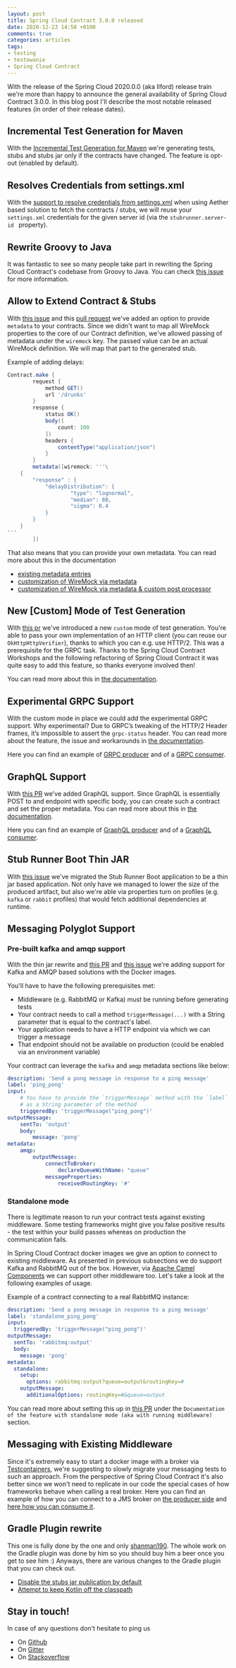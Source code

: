 ```yaml
---
layout: post
title: Spring Cloud Contract 3.0.0 released
date: 2020-12-23 14:58 +0100
comments: true
categories: articles
tags:
- testing
- testowanie
- Spring Cloud Contract
---
```


With the release of the Spring Cloud 2020.0.0 (aka Ilford) release train we're more than happy to announce the general availability of Spring Cloud Contract 3.0.0. In this blog post I'll describe the most notable released features (in order of their release dates).

<!--more-->

## Incremental Test Generation for Maven

With the [Incremental Test Generation for Maven](https://github.com/spring-cloud/spring-cloud-contract/pull/1361) we're generating tests, stubs and stubs jar only if the contracts have changed. The feature is opt-out (enabled by default).

## Resolves Credentials from settings.xml

With the [
support to resolve credentials from settings.xml](https://github.com/spring-cloud/spring-cloud-contract/pull/1362) when using Aether based solution to fetch the contracts / stubs, we will reuse your `settings.xml` credentials for the given server id (via the `stubrunner.server-id ` property).

## Rewrite Groovy to Java

It was fantastic to see so many people take part in rewriting the Spring Cloud Contract's codebase from Groovy to Java. You can check [this issue](https://github.com/spring-cloud/spring-cloud-contract/issues/1470) for more information.

## Allow to Extend Contract & Stubs

With [this issue](https://github.com/spring-cloud/spring-cloud-contract/issues/1465) and this [pull request](https://github.com/spring-cloud/spring-cloud-contract/pull/1466) we've added an option to provide `metadata` to your contracts. Since we didn't want to map all WireMock properties to the core of our Contract definition, we've allowed passing of metadata under the `wiremock` key. The passed value can be an actual WireMock definition. We will map that part to the generated stub.

Example of adding delays:

```groovy
Contract.make {
		request {
			method GET()
			url '/drunks'
		}
		response {
			status OK()
			body([
				count: 100
			])
			headers {
				contentType("application/json")
			}
		}
		metadata([wiremock: '''\
	{
		"response" : {
			"delayDistribution": {
                    "type": "lognormal",
                    "median": 80,
                    "sigma": 0.4
            }
		}
	}
'''
		])
```

That also means that you can provide your own metadata. You can read more about this in the documentation

* [existing metadata entries](https://docs.spring.io/spring-cloud-contract/docs/3.0.0/reference/html/project-features.html#contract-dsl-metadata)
* [customization of WireMock via metadata](https://docs.spring.io/spring-cloud-contract/docs/3.0.0/reference/htmlsingle/#customization-wiremock-from-metadata)
* [customization of WireMock via metadata & custom post processor](https://docs.spring.io/spring-cloud-contract/docs/3.0.0/reference/htmlsingle/#customization-wiremock-from-metadata-custom-processor)

## New [Custom] Mode of Test Generation

With [this pr](https://github.com/spring-cloud/spring-cloud-contract/pull/1511) we've introduced a new `custom` mode of test generation. You're able to pass your own implementation of an HTTP client (you can reuse our `OkHttpHttpVerifier`), thanks to which you can e.g. use HTTP/2. This was a prerequisite for the GRPC task. Thanks to the Spring Cloud Contract Workshops and the following refactoring of Spring Cloud Contract it was quite easy to add this feature, so thanks everyone involved then!

You can read more about this in [the documentation](https://docs.spring.io/spring-cloud-contract/docs/3.0.0/reference/html/project-features.html#features-custom-mode).

## Experimental GRPC Support

With the custom mode in place we could add the experimental GRPC support. Why experimental? Due to GRPC’s tweaking of the HTTP/2 Header frames, it’s impossible to assert the `grpc-status` header. You can read more about the feature, the issue and workarounds in [the documentation](https://docs.spring.io/spring-cloud-contract/docs/3.0.0/reference/html/project-features.html#features-grpc).

Here you can find an example of [GRPC producer](https://github.com/spring-cloud-samples/spring-cloud-contract-samples/tree/master/producer_grpc) and of a [GRPC consumer](https://github.com/spring-cloud-samples/spring-cloud-contract-samples/tree/master/consumer_grpc).

## GraphQL Support

With [this PR](https://github.com/spring-cloud/spring-cloud-contract/pull/1506) we've added GraphQL support. Since GraphQL is essentially POST to and endpoint with specific body, you can create such a contract and set the proper metadata. You can read more about this in [the documentation](https://docs.spring.io/spring-cloud-contract/docs/3.0.0/reference/html/project-features.html#features-graphql). 

Here you can find an example of [GraphQL producer](https://github.com/spring-cloud-samples/spring-cloud-contract-samples/tree/master/producer_graphql) and of a [GraphQL consumer](https://github.com/spring-cloud-samples/spring-cloud-contract-samples/blob/master/consumer/src/test/java/com/example/BeerControllerGraphQLTest.java).

## Stub Runner Boot Thin JAR

With [this issue](https://github.com/spring-cloud/spring-cloud-contract/issues/1385) we've migrated the Stub Runner Boot application to be a thin jar based application. Not only have we managed to lower the size of the produced artifact, but also we're able via properties turn on profiles (e.g. `kafka` or `rabbit` profiles) that would fetch additional dependencies at runtime.

## Messaging Polyglot Support

### Pre-built kafka and amqp support

With the thin jar rewrite and [this PR](https://github.com/spring-cloud/spring-cloud-contract/pull/1472) and [this issue](https://github.com/spring-cloud/spring-cloud-contract/issues/1468) we're adding support for Kafka and AMQP based solutions with the Docker images.

You'll have to have the following prerequisites met:

* Middleware (e.g. RabbitMQ or Kafka) must be running before generating tests
* Your contract needs to call a method `triggerMessage(...)` with a String parameter that is equal to the contract's label.
* Your application needs to have a HTTP endpoint via which we can trigger a message
* That endpoint should not be available on production (could be enabled via an environment variable)

Your contract can leverage the `kafka` and `amqp` metadata sections like below:

```yaml
description: 'Send a pong message in response to a ping message'
label: 'ping_pong'
input:
    # You have to provide the `triggerMessage` method with the `label`
    # as a String parameter of the method
    triggeredBy: 'triggerMessage("ping_pong")'
outputMessage:
    sentTo: 'output'
    body:
        message: 'pong'
metadata:
    amqp:
        outputMessage:
            connectToBroker:
                declareQueueWithName: "queue"
            messageProperties:
				receivedRoutingKey: '#'
```

### Standalone mode

There is legitimate reason to run your contract tests against existing middleware. Some
testing frameworks might give you false positive results - the test within your build
passes whereas on production the communication fails.

In Spring Cloud Contract docker images we give an option to connect to existing middleware.
As presented in previous subsections we do support Kafka and RabbitMQ out of the box. However,
via [Apache Camel Components](https://camel.apache.org/components/latest/index.html) we can support
other middleware too. Let's take a look at the following examples of usage.

Example of a contract connecting to a real RabbitMQ instance:

```yaml
description: 'Send a pong message in response to a ping message'
label: 'standalone_ping_pong'
input:
  triggeredBy: 'triggerMessage("ping_pong")'
outputMessage:
  sentTo: 'rabbitmq:output'
  body:
    message: 'pong'
metadata:
  standalone:
    setup:
      options: rabbitmq:output?queue=output&routingKey=#
    outputMessage:
	  additionalOptions: routingKey=#&queue=output
```

You can read more about setting this up in [this PR](https://github.com/spring-cloud/spring-cloud-contract/pull/1472) under the `Documentation of the feature with standalone mode (aka with running middleware)` section.

## Messaging with Existing Middleware

Since it's extremely easy to start a docker image with a broker via [Testcontainers](https://testcontainers.org), we're suggesting to slowly migrate your messaging tests to such an approach. From the perspective of Spring Cloud Contract it's also better since we won't need to replicate in our code the special cases of how frameworks behave when calling a real broker. Here you can find an example of how you can connect to a JMS broker on [the producer side](https://github.com/spring-cloud-samples/spring-cloud-contract-samples/tree/master/producer_jms_middleware) and [here how you can consume it](https://github.com/spring-cloud-samples/spring-cloud-contract-samples/tree/master/producer_jms_middleware).

## Gradle Plugin rewrite

This one is fully done by the one and only [shanman190](https://github.com/shanman190). The whole work on the Gradle plugin was done by him so you should buy him a beer once you get to see him :) Anyways, there are various changes to the Gradle plugin that you can check out.

* [Disable the stubs jar publication by default](https://github.com/spring-cloud/spring-cloud-contract/pull/1464)
* [Attempt to keep Kotlin off the classpath](https://github.com/spring-cloud/spring-cloud-contract/pull/1558)

## Stay in touch!

In case of any questions don't hesitate to ping us

* On [Github](https://github.com/spring-cloud/spring-cloud-contract/)
* On [Gitter](https://gitter.im/spring-cloud/spring-cloud-contract)
* On [Stackoverflow](https://stackoverflow.com/questions/tagged/spring-cloud-contract)